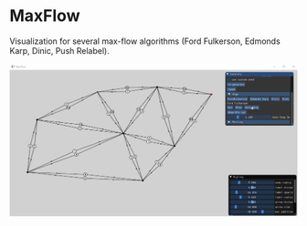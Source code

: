# MaxFlow
Visualization for several max-flow algorithms (Ford Fulkerson, Edmonds Karp, Dinic, Push Relabel).

![gif](media/maxFlow2.gif)
